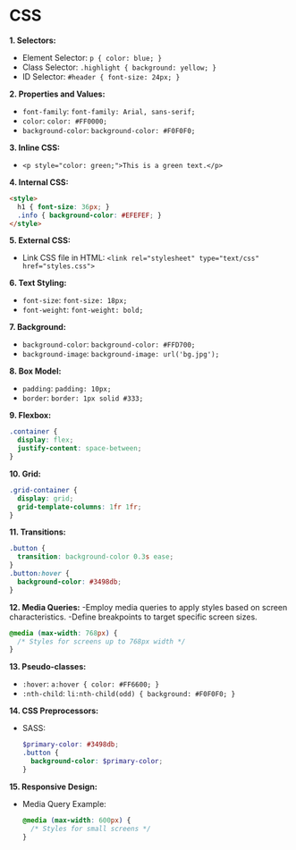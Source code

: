 # CSS 

**1. Selectors:**
   - Element Selector: `p { color: blue; }`
   - Class Selector: `.highlight { background: yellow; }`
   - ID Selector: `#header { font-size: 24px; }`

**2. Properties and Values:**
   - `font-family`: `font-family: Arial, sans-serif;`
   - `color`: `color: #FF0000;`
   - `background-color`: `background-color: #F0F0F0;`

**3. Inline CSS:**
   - `<p style="color: green;">This is a green text.</p>`

**4. Internal CSS:**
   ```html
   <style>
     h1 { font-size: 36px; }
     .info { background-color: #EFEFEF; }
   </style>
   ```

**5. External CSS:**
   - Link CSS file in HTML: `<link rel="stylesheet" type="text/css" href="styles.css">`

**6. Text Styling:**
   - `font-size`: `font-size: 18px;`
   - `font-weight`: `font-weight: bold;`

**7. Background:**
   - `background-color`: `background-color: #FFD700;`
   - `background-image`: `background-image: url('bg.jpg');`

**8. Box Model:**
   - `padding`: `padding: 10px;`
   - `border`: `border: 1px solid #333;`

**9. Flexbox:**
   ```css
   .container {
     display: flex;
     justify-content: space-between;
   }
   ```

**10. Grid:**
   ```css
   .grid-container {
     display: grid;
     grid-template-columns: 1fr 1fr;
   }
   ```

**11. Transitions:**
   ```css
   .button {
     transition: background-color 0.3s ease;
   }
   .button:hover {
     background-color: #3498db;
   }
   ```

**12. Media Queries:**
-Employ media queries to apply styles based on screen characteristics.
-Define breakpoints to target specific screen sizes.

   ```css
   @media (max-width: 768px) {
     /* Styles for screens up to 768px width */
   }
   ```

**13. Pseudo-classes:**
   - `:hover`: `a:hover { color: #FF6600; }`
   - `:nth-child`: `li:nth-child(odd) { background: #F0F0F0; }`

**14. CSS Preprocessors:**
   - SASS:
     ```scss
     $primary-color: #3498db;
     .button {
       background-color: $primary-color;
     }
     ```

**15. Responsive Design:**
   - Media Query Example:
     ```css
     @media (max-width: 600px) {
       /* Styles for small screens */
     }
     ```


     
